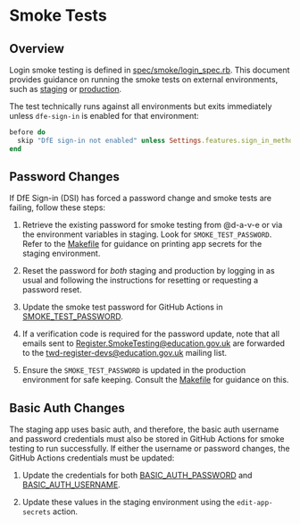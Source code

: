 # Smoke Tests

## Overview
Login smoke testing is defined in [spec/smoke/login_spec.rb](../spec/smoke/login_spec.rb). This document provides guidance on running the smoke tests on external environments, such as [staging](http://staging.register-trainee-teachers.service.gov.uk/) or [production](http://register-trainee-teachers.service.gov.uk/).

The test technically runs against all environments but exits immediately unless `dfe-sign-in` is enabled for that environment:

```ruby
before do
  skip "DfE sign-in not enabled" unless Settings.features.sign_in_method == "dfe-sign-in"
end
```

## Password Changes

If DfE Sign-in (DSI) has forced a password change and smoke tests are failing, follow these steps:

1. Retrieve the existing password for smoke testing from @d-a-v-e or via the environment variables in staging. Look for `SMOKE_TEST_PASSWORD`. Refer to the [Makefile](../Makefile) for guidance on printing app secrets for the staging environment.
   
2. Reset the password for *both* staging and production by logging in as usual and following the instructions for resetting or requesting a password reset.

3. Update the smoke test password for GitHub Actions in [SMOKE_TEST_PASSWORD](https://github.com/DFE-Digital/register-trainee-teachers/settings/secrets/actions/SMOKE_TEST_PASSWORD).

4. If a verification code is required for the password update, note that all emails sent to Register.SmokeTesting@education.gov.uk are forwarded to the twd-register-devs@education.gov.uk mailing list.

5. Ensure the `SMOKE_TEST_PASSWORD` is updated in the production environment for safe keeping. Consult the [Makefile](../Makefile) for guidance on this.

## Basic Auth Changes

The staging app uses basic auth, and therefore, the basic auth username and password credentials must also be stored in GitHub Actions for smoke testing to run successfully. If either the username or password changes, the GitHub Actions credentials must be updated:

1. Update the credentials for both [BASIC_AUTH_PASSWORD](https://github.com/DFE-Digital/register-trainee-teachers/settings/secrets/actions/BASIC_AUTH_PASSWORD) and [BASIC_AUTH_USERNAME](https://github.com/DFE-Digital/register-trainee-teachers/settings/secrets/actions/BASIC_AUTH_USERNAME).

2. Update these values in the staging environment using the `edit-app-secrets` action.
